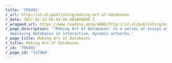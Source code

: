```yaml
---
title: '705491'
r_url: http://v2.nl/publishing/making-art-of-databases
r_date: 2017-02-13 05:44:44.601000000 Z
r_wrapped_url: https://www.reading.am/p/4BHD/http://v2.nl/publishing/making-art-of-databases
r_page_description: '"Making Art of Databases" is a series of essays on experiments
  deploying databases in interactive, dynamic artworks.'
r_page_title: Making Art of Databases
r_title: Making Art of Databases
r_id: '705491'
r_page_id: '517964'
---
```


